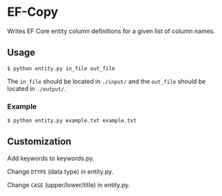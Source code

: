 # EF-Copy

Writes EF Core entity column definitions for a given list of column names.

## Usage

```$ python entity.py in_file out_file```

The ```in_file``` should be located in ```./input/``` and the ```out_file``` should be located in ```./output/```.

### Example

```$ python entity.py example.txt example.txt```

## Customization

Add keywords to keywords.py.

Change ```DTYPE``` (data type) in entity.py.

Change ```CASE``` (upper/lower/title) in entity.py.

